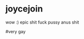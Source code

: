 # joycejoin
wow :)
epic shit fuck
pussy anus shit


















































































































































































#very gay
